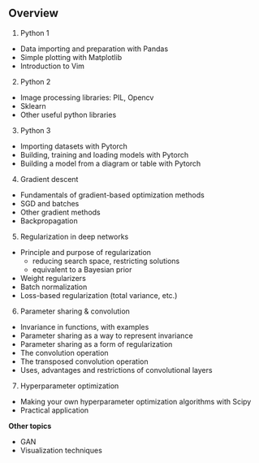 ## Overview
1. Python 1
 - Data importing and preparation with Pandas
 - Simple plotting with Matplotlib
 - Introduction to Vim
2. Python 2
 - Image processing libraries: PIL, Opencv
 - Sklearn
 - Other useful python libraries
3. Python 3
 - Importing datasets with Pytorch
 - Building, training and loading models with Pytorch
 - Building a model from a diagram or table with Pytorch
4. Gradient descent
 - Fundamentals of gradient-based optimization methods
 - SGD and batches
 - Other gradient methods
 - Backpropagation
5. Regularization in deep networks
 - Principle and purpose of regularization
	- reducing search space, restricting solutions
	- equivalent to a Bayesian prior
 - Weight regularizers
 - Batch normalization
 - Loss-based regularization (total variance, etc.)
6. Parameter sharing & convolution
 - Invariance in functions, with examples
 - Parameter sharing as a way to represent invariance
 - Parameter sharing as a form of regularization
 - The convolution operation
 - The transposed convolution operation
 - Uses, advantages and restrictions of convolutional layers
7. Hyperparameter optimization
 - Making your own hyperparameter optimization algorithms with Scipy 
 - Practical application

**Other topics**
 - GAN
 - Visualization techniques

